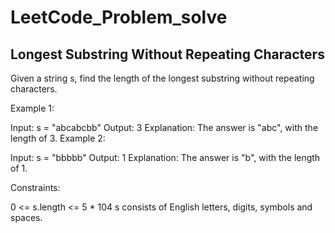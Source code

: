 # LeetCode_Problem_solve
## Longest Substring Without Repeating Characters

Given a string s, find the length of the longest substring without repeating characters.

Example 1:

Input: s = "abcabcbb"
Output: 3
Explanation: The answer is "abc", with the length of 3.
Example 2:

Input: s = "bbbbb"
Output: 1
Explanation: The answer is "b", with the length of 1.

Constraints:

0 <= s.length <= 5 * 104
s consists of English letters, digits, symbols and spaces.